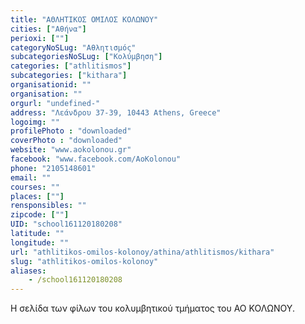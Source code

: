 ```yaml
---
title: "ΑΘΛΗΤΙΚΟΣ ΟΜΙΛΟΣ ΚΟΛΩΝΟΥ"
cities: ["Αθήνα"]
perioxi: [""]
categoryNoSLug: "Αθλητισμός"
subcategoriesNoSLug: ["Κολύμβηση"]
categories: ["athlitismos"]
subcategories: ["kithara"]
organisationid: ""
organisation: ""
orgurl: "undefined-"
address: "Λεάνδρου 37-39, 10443 Athens, Greece"
logoimg: ""
profilePhoto : "downloaded"
coverPhoto : "downloaded"
website: "www.aokolonou.gr"
facebook: "www.facebook.com/AoKolonou"
phone: "2105148601"
email: ""
courses: ""
places: [""]
rensponsibles: ""
zipcode: [""]
UID: "school161120180208"
latitude: ""
longitude: ""
url: "athlitikos-omilos-kolonoy/athina/athlitismos/kithara"
slug: "athlitikos-omilos-kolonoy"
aliases:
    - /school161120180208
---
```



Η σελίδα των φίλων του κολυμβητικού τμήματος του ΑΟ ΚΟΛΩΝΟΥ.

